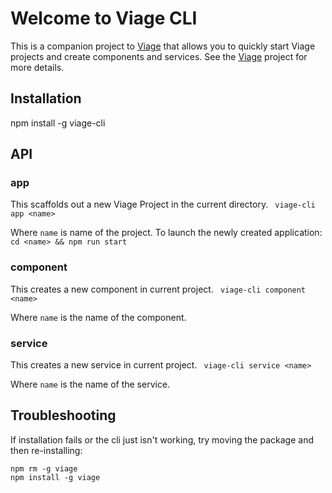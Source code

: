 # Welcome to Viage CLI
This is a companion project to [Viage](https://github.com/schlotg/viage) that allows you to quickly start Viage projects and create components and services. See the [Viage](https://github.com/schlotg/viage) project for more details.

## Installation
npm install -g viage-cli

## API

### app
This scaffolds out a new Viage Project in the current directory.
``` viage-cli app <name>```

Where ```name``` is name of the project. To launch the newly created application:
``` cd <name> && npm run start ```

### component
This creates a new component in current project.
``` viage-cli component <name>```

Where ```name``` is the name of the component.

### service
This creates a new service in current project.
``` viage-cli service <name>```

Where ```name``` is the name of the service.

## Troubleshooting
If installation fails or the cli just isn't working, try moving the package and then re-installing:

```
npm rm -g viage
npm install -g viage
```
